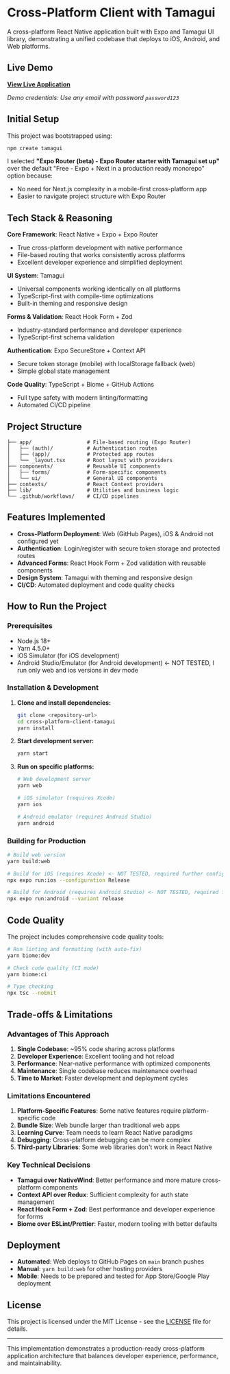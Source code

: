 # Cross-Platform Client with Tamagui

A cross-platform React Native application built with Expo and Tamagui UI library, demonstrating a unified codebase that deploys to iOS, Android, and Web platforms.

## Live Demo

**[View Live Application](https://krzysu.github.io/cross-platform-client-tamagui/login)**

_Demo credentials: Use any email with password `password123`_

## Initial Setup

This project was bootstrapped using:

```bash
npm create tamagui
```

I selected **"Expo Router (beta) - Expo Router starter with Tamagui set up"** over the default "Free - Expo + Next in a production ready monorepo" option because:

- No need for Next.js complexity in a mobile-first cross-platform app
- Easier to navigate project structure with Expo Router

## Tech Stack & Reasoning

**Core Framework**: React Native + Expo + Expo Router

- True cross-platform development with native performance
- File-based routing that works consistently across platforms
- Excellent developer experience and simplified deployment

**UI System**: Tamagui

- Universal components working identically on all platforms
- TypeScript-first with compile-time optimizations
- Built-in theming and responsive design

**Forms & Validation**: React Hook Form + Zod

- Industry-standard performance and developer experience
- TypeScript-first schema validation

**Authentication**: Expo SecureStore + Context API

- Secure token storage (mobile) with localStorage fallback (web)
- Simple global state management

**Code Quality**: TypeScript + Biome + GitHub Actions

- Full type safety with modern linting/formatting
- Automated CI/CD pipeline

## Project Structure

```
├── app/                  # File-based routing (Expo Router)
│   ├── (auth)/           # Authentication routes
│   ├── (app)/            # Protected app routes
│   └── _layout.tsx       # Root layout with providers
├── components/           # Reusable UI components
│   ├── forms/            # Form-specific components
│   └── ui/               # General UI components
├── contexts/             # React Context providers
├── lib/                  # Utilities and business logic
└── .github/workflows/    # CI/CD pipelines
```

## Features Implemented

- **Cross-Platform Deployment**: Web (GitHub Pages), iOS & Android not configured yet
- **Authentication**: Login/register with secure token storage and protected routes
- **Advanced Forms**: React Hook Form + Zod validation with reusable components
- **Design System**: Tamagui with theming and responsive design
- **CI/CD**: Automated deployment and code quality checks

## How to Run the Project

### Prerequisites

- Node.js 18+
- Yarn 4.5.0+
- iOS Simulator (for iOS development)
- Android Studio/Emulator (for Android development) <- NOT TESTED, I run only web and ios versions in dev mode

### Installation & Development

1. **Clone and install dependencies:**

   ```bash
   git clone <repository-url>
   cd cross-platform-client-tamagui
   yarn install
   ```

2. **Start development server:**

   ```bash
   yarn start
   ```

3. **Run on specific platforms:**

   ```bash
   # Web development server
   yarn web

   # iOS simulator (requires Xcode)
   yarn ios

   # Android emulator (requires Android Studio)
   yarn android
   ```

### Building for Production

```bash
# Build web version
yarn build:web

# Build for iOS (requires Xcode) <- NOT TESTED, required further configuration
npx expo run:ios --configuration Release

# Build for Android (requires Android Studio) <- NOT TESTED, required further configuration
npx expo run:android --variant release
```

## Code Quality

The project includes comprehensive code quality tools:

```bash
# Run linting and formatting (with auto-fix)
yarn biome:dev

# Check code quality (CI mode)
yarn biome:ci

# Type checking
npx tsc --noEmit
```

## Trade-offs & Limitations

### Advantages of This Approach

1. **Single Codebase**: ~95% code sharing across platforms
2. **Developer Experience**: Excellent tooling and hot reload
3. **Performance**: Near-native performance with optimized components
4. **Maintenance**: Single codebase reduces maintenance overhead
5. **Time to Market**: Faster development and deployment cycles

### Limitations Encountered

1. **Platform-Specific Features**: Some native features require platform-specific code
2. **Bundle Size**: Web bundle larger than traditional web apps
3. **Learning Curve**: Team needs to learn React Native paradigms
4. **Debugging**: Cross-platform debugging can be more complex
5. **Third-party Libraries**: Some web libraries don't work in React Native

### Key Technical Decisions

- **Tamagui over NativeWind**: Better performance and more mature cross-platform components
- **Context API over Redux**: Sufficient complexity for auth state management
- **React Hook Form + Zod**: Best performance and developer experience for forms
- **Biome over ESLint/Prettier**: Faster, modern tooling with better defaults

## Deployment

- **Automated**: Web deploys to GitHub Pages on `main` branch pushes
- **Manual**: `yarn build:web` for other hosting providers
- **Mobile**: Needs to be prepared and tested for App Store/Google Play deployment

## License

This project is licensed under the MIT License - see the [LICENSE](LICENSE) file for details.

---

This implementation demonstrates a production-ready cross-platform application architecture that balances developer experience, performance, and maintainability.
